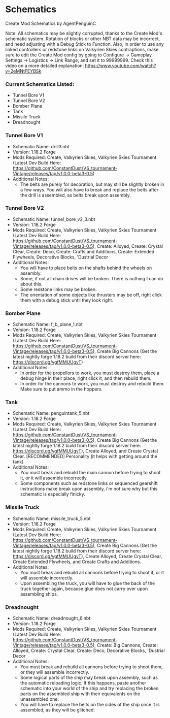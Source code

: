 # Schematics
Create Mod Schematics by AgentPenguinC

Note: All schematics may be slightly corrupted, thanks to the Create Mod's schematic system. Rotation of blocks or other NBT data may be incorrect, and need adjusting with a Debug Stick to Function. Also, in order to use any linked controllers or redstone links on Valkyrien Skies contraptions, make sure to edit the Create Mod config by going to Configure -> Gameplay Settings -> Logistics -> Link Range, and set it to 99999999. Check this video on a more detailed explanation: https://www.youtube.com/watch?v=2eMNtFEYBSk

### Current Schematics Listed:
- Tunnel Bore V1
- Tunnel Bore V2
- Bomber Plane
- Tank
- Missile Truck
- Dreadnought

### Tunnel Bore V1
- Schematic Name: drill3.nbt
- Version: 1.18.2 Forge
- Mods Required: Create, Valkyrien Skies, Valkyrien Skies Tournament (Latest Dev Build Here: https://github.com/ConstantDust/VS_tournament-Vintage/releases/tag/v1.0.0-beta3-0.5)
- Additional Notes:
  - The belts are purely for decoration, but may still be slightly broken in a few ways. You will also have to break and replace the belts after the drill is assembled, as belts break upon assembly.
  
### Tunnel Bore V2
- Schematic Name: tunnel_bore_v2_3.nbt
- Version: 1.18.2 Forge
- Mods Required: Create, Valkyrien Skies, Valkyrien Skies Tournament (Latest Dev Build Here: https://github.com/ConstantDust/VS_tournament-Vintage/releases/tag/v1.0.0-beta3-0.5), Create: Alloyed, Create: Crystal Clear, Create: Deco, Create: Crafts and Additions, Create: Extended Flywheels, Decorative Blocks, 'Dustrial Decor
- Additional Notes:
  - You will have to place belts on the shafts behind the wheels on assembly.
  - Some, if not all chain drives will be broken. There is nothing I can do about this.
  - Some redstone links may be broken.
  - The orientation of some objects like thrusters may be off, right click them with a debug stick until they look right.
  
### Bomber Plane
- Schematic Name: f_b_plane_1.nbt 
- Version: 1.18.2 Forge
- Mods Required: Create, Valkyrien Skies, Valkyrien Skies Tournament (Latest Dev Build Here: https://github.com/ConstantDust/VS_tournament-Vintage/releases/tag/v1.0.0-beta3-0.5), Create Big Cannons (Get the latest nightly forge 1.18.2 build from their discord server here: https://discord.gg/vgfMMUUgvT)
- Additional Notes:
  - In order for the propellors to work, you must destroy them, place a debug hinge in their place, right click it, and then rebuild them.
  - In order for the cannons to work, you must destroy and rebuild them. Make sure to put ammo in the hoppers.

### Tank
- Schematic Name: penguintank_5.nbt
- Version: 1.18.2 Forge
- Mods Required: Create, Valkyrien Skies, Valkyrien Skies Tournament (Latest Dev Build Here: https://github.com/ConstantDust/VS_tournament-Vintage/releases/tag/v1.0.0-beta3-0.5), Create Big Cannons (Get the latest nightly forge 1.18.2 build from their discord server here: https://discord.gg/vgfMMUUgvT), Create Alloyed, and Create Crystal Clear. [RECOMMENDED] Personality (it helps with getting around the tank)
- Additional Notes:
  - You must break and rebuild the main cannon before trying to shoot it, or it will assemble incorrectly.
  - Some components such as redstone links or sequenced gearshift instructions make break upon assembly, i'm not sure why but this schematic is especially finicky.
  
### Missile Truck
- Schematic Name: missile_truck_5.nbt
- Version: 1.18.2 Forge
- Mods Required: Create, Valkyrien Skies, Valkyrien Skies Tournament (Latest Dev Build Here: https://github.com/ConstantDust/VS_tournament-Vintage/releases/tag/v1.0.0-beta3-0.5), Create Big Cannons (Get the latest nightly forge 1.18.2 build from their discord server here: https://discord.gg/vgfMMUUgvT), Create Alloyed, Create Crystal Clear, Create Extended Flywheels, and Create Crafts and Additions.
- Additional Notes:
  - You must break and rebuild all cannons before trying to shoot it, or it will assemble incorrectly.
  - Upon assembling the truck, you will have to glue the back of the truck together again, because glue does not carry over upon assembling ships.

### Dreadnought
- Schematic Name: dreadnought_6.nbt
- Version: 1.18.2 Forge
- Mods Required: Create, Valkyrien Skies, Valkyrien Skies Tournament (Latest Dev Build Here: https://github.com/ConstantDust/VS_tournament-Vintage/releases/tag/v1.0.0-beta3-0.5), Create: Big Cannons, Create: Alloyed, Create: Crystal Clear, Create: Deco, Decorative Blocks, 'Dustrial Decor
- Additional Notes:
  - You must break and rebuild all cannons before trying to shoot them, or they will assemble incorrectly.
  - Some logical parts of the ship may break upon assembly, such as the automatic reloading logic. If this happens, paste another schematic into your world of the ship and try replacing the broken parts on the assembled ship with their equivalents on the unassembled one.
  - You will have to replace the belts on the sides of the ship once it is assembled, as they will be glitched.
